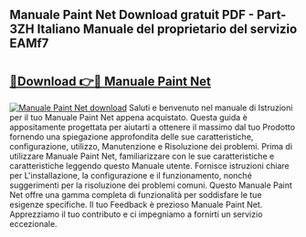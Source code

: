 ## Manuale Paint Net Download gratuit PDF - Part-3ZH Italiano Manuale del proprietario del servizio EAMf7

# <h2><a href="http://dfgjqw7.blite.top/?on=Manuale+Paint+Net">🔗Download 👉🔴 Manuale Paint Net</a></h2>

[![Manuale Paint Net download](https://i.imgur.com/lujVjoI.png)](http://dfgjqw7.blite.top/?on=Manuale+Paint+Net)
Saluti e benvenuto nel manuale di Istruzioni per il tuo Manuale Paint Net appena acquistato. Questa guida è appositamente progettata per aiutarti a ottenere il massimo dal tuo Prodotto fornendo una spiegazione approfondita delle sue caratteristiche, configurazione, utilizzo, Manutenzione e Risoluzione dei problemi. Prima di utilizzare Manuale Paint Net, familiarizzare con le sue caratteristiche e caratteristiche leggendo questo Manuale utente. Fornisce istruzioni chiare per L'installazione, la configurazione e il funzionamento, nonché suggerimenti per la risoluzione dei problemi comuni. Questo Manuale Paint Net offre una gamma completa di funzionalità per soddisfare le tue esigenze specifiche. Il tuo Feedback è prezioso Manuale Paint Net. Apprezziamo il tuo contributo e ci impegniamo a fornirti un servizio eccezionale.
